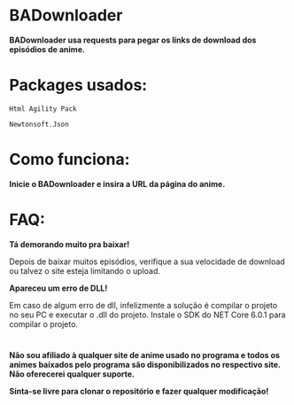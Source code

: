 # BADownloader

**BADownloader usa requests para pegar os links de download dos episódios de anime.**

# **Packages usados:**

`Html Agility Pack`

`Newtonsoft.Json`

# Como funciona:

**Inicie o BADownloader e insira a URL da página do anime.**

# FAQ:
**Tá demorando muito pra baixar!**

Depois de baixar muitos episódios, verifique a sua velocidade de download ou talvez o site esteja limitando o upload.

**Apareceu um erro de DLL!**

Em caso de algum erro de dll, infelizmente a solução é compilar o projeto no seu PC e executar o .dll do projeto.
Instale o SDK do NET Core 6.0.1 para compilar o projeto.

# 
**Não sou afiliado à qualquer site de anime usado no programa e todos os animes baixados pelo programa são disponibilizados no respectivo site.**
**Não oferecerei qualquer suporte.**

**Sinta-se livre para clonar o repositório e fazer qualquer modificação!**
